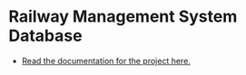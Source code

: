 # Railway Management System Database

* [Read the documentation for the project here.](https://github.com/DIRGH712/Railway-Management-System-Database/blob/main/Railway%20Reservation%20System%20.pdf)
